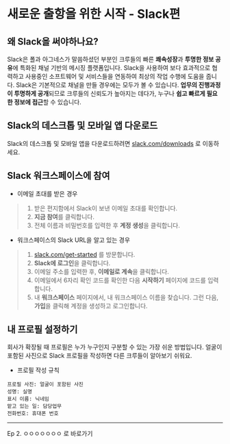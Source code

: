 # 새로운 출항을 위한 시작 - Slack편

## 왜 Slack을 써야하나요?
Slack은 폴과 아그네스가 말씀하셨던 부분인 크루들의 빠른 **쾌속성장**과 **투명한 정보 공유**에 특화된 채널 기반의 메시징 플랫폼입니다.  Slack을 사용하여 보다 효과적으로 협력하고 사용중인 소프트웨어 및 서비스들을 연동하여 최상의 작업 수행에 도움을 줍니다. Slack은 기본적으로 채널을 만들 경우에는 모두가 볼 수 있습니다. **업무의 진행과정이 투명하게 공개**되므로 크루들의 신뢰도가 높아지는 데다가, 누구나 **쉽고 빠르게 필요한 정보에 접근**할 수 있습니다.

## Slack의 데스크톱 및 모바일 앱 다운로드
Slack의 데스크톱 및 모바일 앱을 다운로드하려면  [slack.com/downloads](https://slack.com/downloads) 로 이동하세요.

## Slack 워크스페이스에 참여
* 	이메일 초대를 받은 경우
>	1. 받은 편지함에서 Slack이 보낸 이메일 초대를 확인합니다.
>	2. **지금 참여**를 클릭합니다.
>	3. 전체 이름과 비밀번호를 입력한 후 **계정 생성**을 클릭합니다.

* 	워크스페이스의 Slack URL을 알고 있는 경우
>	1. [slack.com/get-started](https://slack.com/get-started) 를 방문합니다.
>	2. **Slack에 로그인**을 클릭합니다.
>	3. 이메일 주소를 입력한 후, **이메일로 계속**을 클릭합니다.
>	4. 이메일에서 6자리 확인 코드를 확인한 다음 **시작하기** 페이지에 코드를 입력합니다.
>	5. 내 **워크스페이스** 페이지에서, 내 워크스페이스 이름을 찾습니다. 그런 다음, **가입**을 클릭해 계정을 생성하고 로그인합니다.

## 내 프로필 설정하기

회사가 확장될 때 프로필은 누가 누구인지 구분할 수 있는 가장 쉬운 방법입니다. 얼굴이 포함된 사진으로 Slack 프로필을 작성하면 다른 크루들이 알아보기 쉬워요.

- 프로필 작성 규칙

```
프로필 사진: 얼굴이 포함된 사진
성명: 실명
표시 이름: 닉네임
맡고 있는 일: 담당업무
전화번호: 휴대폰 번호 
```

---

Ep 2. ㅇㅇㅇㅇㅇㅇㅇ 로 바로가기
